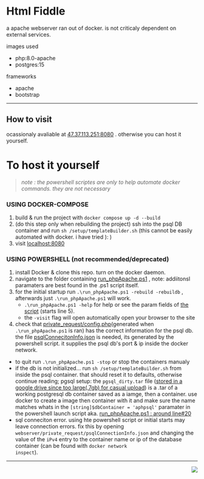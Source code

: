 # Html Fiddle 
a apache webserver ran out of docker. is not criticaly dependent on external services. <br>

images used 
 - php:8.0-apache
 - postgres:15

frameworks
 - apache
 - bootstrap

--- 

## How to visit
ocassionaly avaliable at [47.37.113.251:8080](http://47.37.113.251:8080) . otherwise you can host it yourself.<br>

# To host it yourself 
> *note : the powershell scriptes are only to help automate docker commands. they are not necessary* <br>

### USING DOCKER-COMPOSE
 1. build & run the project with ```docker compose up -d --build```
 1. (do this step only when rebuilding the project) ssh into the psql DB container and run ```sh /setup/templateBuilder.sh``` (this cannot be easily automated with docker. i have tried \):  )
 1. visit <a href="http://localhost:8080">localhost:8080</a>

### USING POWERSHELL (not recommended/deprecated)
1. install Docker & clone this repo. turn on the docker daemon.
1. navigate to the folder containing [run_phpApache.ps1](https://github.com/Gregification/htmlfiddle/blob/main/run_phpApache.ps1) , note: addiitonsl paramaters are best found in the .ps1 script itself.
1. for the initial startup run ```.\run_phpApache.ps1 -rebuild -rebuildb``` , afterwards just ```.\run_phpApache.ps1``` will work.
    - ```.\run_phpApache.ps1 -help``` for help or see the param fields of [the script](https://github.com/Gregification/htmlfiddle/blob/main/run_phpApache.ps1) (starts line 5).
    - the ```-visit``` flag will open automatically open your browser to the site
1. check that [private_request/config.php](https://github.com/Gregification/htmlfiddle/blob/main/private_request/config.php)(generated when ```.\run_phpApache.ps1``` is ran) has the correct information for the psql db. the file [psqlConnecitonInfo.json](https://github.com/Gregification/htmlfiddle/blob/main/private_request/psqlConnectionInfo.json) is needed, its generated by the powershell script. it supplies the psql db's port & ip inside the docker network.


- to quit run ```.\run_phpApache.ps1 -stop``` or stop the containers manualy
- if the db is not initialized...  run ```sh /setup/templateBuilder.sh``` from inside the psql container. that should reset it to defaults, otherwise continue reading; pgsql setup: the ```pgsql_dirty.tar``` file ([stored in a google drive since too large(.7gb) for casual upload](https://drive.google.com/drive/folders/1m2hxDKJHhBzIbTAJeKPh1kAFdB16_mnZ?usp=sharing)) is a .tar of a working postgresql db container saved as a iamge, then a container. use docker to create a image then container with it and make sure the name matches whats in the ```[string]$dbContainer = 'aphpsql'``` paramater in the powershell launch script aka. [run_phpApache.ps1 : around line#20](https://github.com/Gregification/htmlfiddle/blob/main/run_phpApache.ps1)
- sql conneciton error. using hte powershell script or initial starts may leave connection errors. fix this by opening <code>webserver/private_request/psqlConnectionInfo.json</code> and changing the value of the <code>iPv4</code> entry to the container name or ip of the database container (can be found with <code>docker network inspect</code>).
---
<!-- ## noteable
- there is no api. its just a bunch of POST calls back and forth. planning to switch over to one eventually -->
<p align="right"><img src="https://raw.githubusercontent.com/Gregification/htmlfiddle/main/htdocs/favicon.ico"></p>
